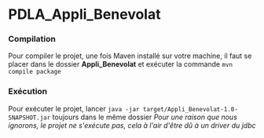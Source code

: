 # PDLA_Appli_Benevolat

### Compilation
Pour compiler le projet, une fois Maven installé sur votre machine, il faut se placer dans le dossier **Appli_Benevolat** et exécuter la commande `mvn compile package`

### Exécution
Pour exécuter le projet, lancer `java -jar target/Appli_Benevolat-1.0-SNAPSHOT.jar` toujours dans le même dossier
*Pour une raison que nous ignorons, le projet ne s'exécute pas, cela à l'air d'être dû à un driver du jdbc* 
